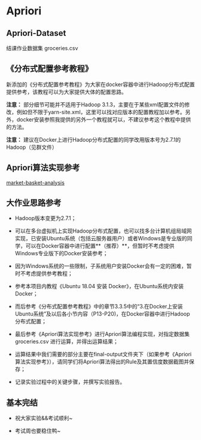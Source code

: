 # Apriori

## Apriori-Dataset

结课作业数据集 groceries.csv

## 《分布式配置参考教程》

新添加的《分布式配置参考教程》为大家在docker容器中进行Hadoop分布式配置提供参考，该教程可以为大家提供大体的配置思路。

**注意：** 部分细节可能并不适用于Hadoop 3.1.3，主要在于某些xml配置文件的修改，例如但不限于yarn-site.xml，这里可以找对应版本的配置教程加以参考。另外，docker安装参照我提供的另外一个教程就可以，不建议参考这个教程中提供的方法。

**注意：** 建议在Docker上进行Hadoop分布式配置的同学改用版本号为2.7.1的Hadoop（见群文件）

## Apriori算法实现参考

[market-basket-analysis](https://github.com/SpringerX/market-basket-analysis)

## 大作业思路参考

- Hadoop版本变更为2.7.1；

- 可以在多台虚拟机上实现Hadoop分布式配置，也可以找多台计算机组局域网实现，已安装Ubuntu系统（包括云服务器用户）或者Windows是专业版的同学，可以在Docker容器中进行配置**（推荐）**，但暂时不考虑提供Windows专业版下的Docker安装参考；

- 因为Windows系统的一些限制，子系统用户安装Docker会有一定的困难，暂时不考虑提供参考教程；

- 参考本项目内教程《Ubuntu 18.04 安装 Docker》，在Ubuntu系统内安装Docker；

- 而后参考《分布式配置参考教程》中的章节3.3.5中的“3.在Docker上安装Ubuntu系统”及以后各小节内容（P13-P20)，在Docker容器中进行Hadoop分布式配置；

- 最后参考《Apriori算法实现参考》进行Apriori算法编程实现，对指定数据集 groceries.csv 进行运算，并得出运算结果；

- 运算结果中我们需要的部分主要在final-output文件夹下（如果参考《Apriori算法实现参考》），请同学们将Apriori算法得出的Rule及其置信度数据截图并保存；

- 记录实验过程中的关键步骤，并撰写实验报告。

## 基本完结

- 祝大家实验&&考试顺利~

- 考试周也要稳住鸭~
